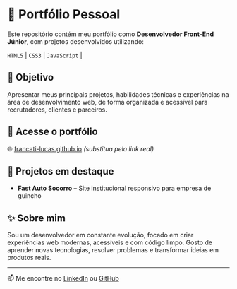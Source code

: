 # 💼 Portfólio Pessoal

Este repositório contém meu portfólio como **Desenvolvedor Front-End Júnior**, com projetos desenvolvidos utilizando:

`HTML5` | `CSS3` | `JavaScript` | 

## 🚀 Objetivo

Apresentar meus principais projetos, habilidades técnicas e experiências na área de desenvolvimento web, de forma organizada e acessível para recrutadores, clientes e parceiros.

## 🔗 Acesse o portfólio

🌐 [francati-lucas.github.io](https://portfoliolucas.solytcompany.com/) *(substitua pelo link real)*

## 📂 Projetos em destaque

- **Fast Auto Socorro** – Site institucional responsivo para empresa de guincho

## ✨ Sobre mim

Sou um desenvolvedor em constante evolução, focado em criar experiências web modernas, acessíveis e com código limpo. Gosto de aprender novas tecnologias, resolver problemas e transformar ideias em produtos reais.

---

📫 Me encontre no [LinkedIn](https://linkedin.com/in/lucas-francati) ou [GitHub](https://github.com/francati-lucas)
